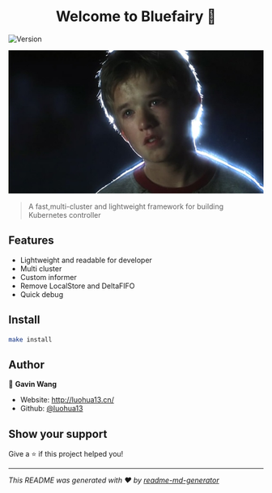 <h1 align="center">Welcome to Bluefairy 👋</h1>
<p>
  <img alt="Version" src="https://img.shields.io/badge/version-v0.0.1-blue.svg?cacheSeconds=2592000" />
</p>

![image](https://github.com/luohua13/Bluefairy/blob/master/IMG/R-C.png)
> A fast,multi-cluster and lightweight framework for building Kubernetes controller 

## Features
- Lightweight and readable for developer
- Multi cluster
- Custom informer  
- Remove LocalStore and DeltaFIFO
- Quick debug

## Install

```sh
make install
```

## Author

👤 **Gavin Wang**

* Website: http://luohua13.cn/
* Github: [@luohua13](https://github.com/luohua13)

## Show your support

Give a ⭐️ if this project helped you!

***
_This README was generated with ❤️ by [readme-md-generator](https://github.com/kefranabg/readme-md-generator)_
